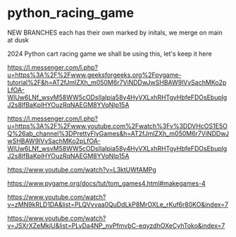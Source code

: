 # python_racing_game
NEW BRANCHES 
each has their own marked by initals, we merge on main at dusk


2024 Python cart racing game 
we shall be using this, let's keep it here

https://l.messenger.com/l.php?u=https%3A%2F%2Fwww.geeksforgeeks.org%2Fpygame-tutorial%2F&h=AT2fJmlZXh_m050M6r7ViNDDwJwSHBAW9lVvSachMKo2pLfOA-WlUw6LNf_wsvM58WW5cODsIIaIpia58y4HyVXLxhRHTgyHbfeFDOsEbuplgJ2s8lfBaKplHYOuzRqNAEGM8YVqNIp15A


https://l.messenger.com/l.php?u=https%3A%2F%2Fwww.youtube.com%2Fwatch%3Fv%3DDVHcOS1E5OQ%26ab_channel%3DPrettyFlyGames&h=AT2fJmlZXh_m050M6r7ViNDDwJwSHBAW9lVvSachMKo2pLfOA-WlUw6LNf_wsvM58WW5cODsIIaIpia58y4HyVXLxhRHTgyHbfeFDOsEbuplgJ2s8lfBaKplHYOuzRqNAEGM8YVqNIp15A


https://www.youtube.com/watch?v=L3ktUWfAMPg

https://www.pygame.org/docs/tut/tom_games4.html#makegames-4

https://www.youtube.com/watch?v=zMN9kRLD1DA&list=PLQVvvaa0QuDdLkP8MrOXLe_rKuf6r80KO&index=7

https://www.youtube.com/watch?v=JSXrXZeMkjU&list=PLyDa4NP_nvPfmvbC-eqyzdhOXeCyhToko&index=7
